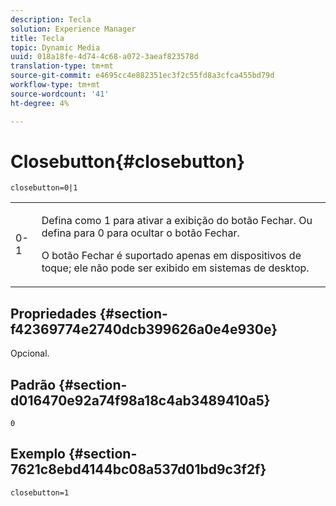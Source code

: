 ```yaml
---
description: Tecla
solution: Experience Manager
title: Tecla
topic: Dynamic Media
uuid: 018a18fe-4d74-4c68-a072-3aeaf823578d
translation-type: tm+mt
source-git-commit: e4695cc4e882351ec3f2c55fd8a3cfca455bd79d
workflow-type: tm+mt
source-wordcount: '41'
ht-degree: 4%

---
```



# Closebutton{#closebutton}

`closebutton=0|1`

<table id="table_9B98C97485DD4DEB8A6ECBCE8DF6B886"> 
 <tbody> 
  <tr> 
   <td colname="col1"> <p> <span class="codeph"> 0-1  </span> </p> </td> 
   <td colname="col2"> <p>Defina como <span class="codeph"> 1 </span> para ativar a exibição do botão Fechar. Ou defina para <span class="codeph"> 0 </span> para ocultar o botão Fechar. </p> <p>O botão Fechar é suportado apenas em dispositivos de toque; ele não pode ser exibido em sistemas de desktop. </p> </td> 
  </tr> 
 </tbody> 
</table>

## Propriedades {#section-f42369774e2740dcb399626a0e4e930e}

Opcional.

## Padrão {#section-d016470e92a74f98a18c4ab3489410a5}

`0`

## Exemplo {#section-7621c8ebd4144bc08a537d01bd9c3f2f}

```
closebutton=1
```

